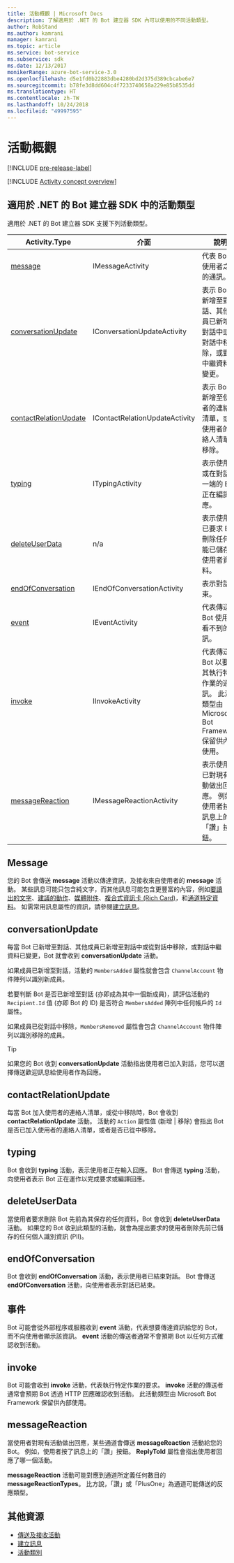 ```yaml
---
title: 活動概觀 | Microsoft Docs
description: 了解適用於 .NET 的 Bot 建立器 SDK 內可以使用的不同活動類型。
author: RobStand
ms.author: kamrani
manager: kamrani
ms.topic: article
ms.service: bot-service
ms.subservice: sdk
ms.date: 12/13/2017
monikerRange: azure-bot-service-3.0
ms.openlocfilehash: d5e1fd0b22883dbe4280bd2d375d389cbcabe6e7
ms.sourcegitcommit: b78fe3d8dd604c4f7233740658a229e85b8535dd
ms.translationtype: HT
ms.contentlocale: zh-TW
ms.lasthandoff: 10/24/2018
ms.locfileid: "49997595"
---
```

# <a name="activities-overview"></a>活動概觀

[!INCLUDE [pre-release-label](../includes/pre-release-label-v3.md)]

[!INCLUDE [Activity concept overview](../includes/snippet-dotnet-concept-activity.md)]

## <a name="activity-types-in-the-bot-builder-sdk-for-net"></a>適用於 .NET 的 Bot 建立器 SDK 中的活動類型

適用於 .NET 的 Bot 建立器 SDK 支援下列活動類型。

| Activity.Type | 介面 | 說明 |
|------|------|------|
| [message](#message) | IMessageActivity | 代表 Bot 和使用者之間的通訊。 |
| [conversationUpdate](#conversationupdate) | IConversationUpdateActivity | 表示 Bot 已新增至對話、其他成員已新增至對話中或從對話中移除，或對話中繼資料已變更。 |
| [contactRelationUpdate](#contactrelationupdate) | IContactRelationUpdateActivity | 表示 Bot 已新增至使用者的連絡人清單，或從使用者的連絡人清單中移除。 |
| [typing](#typing) | ITypingActivity | 表示使用者或在對話另一端的 Bot 正在編譯回應。 | 
| [deleteUserData](#deleteuserdata) | n/a | 表示使用者已要求 Bot 刪除任何可能已儲存的使用者資料。 |
| [endOfConversation](#endofconversation) | IEndOfConversationActivity | 表示對話結束。 |
| [event](#event) | IEventActivity | 代表傳送給 Bot 使用者看不到的通訊。 |
| [invoke](#invoke) | IInvokeActivity | 代表傳送給 Bot 以要求其執行特定作業的通訊。 此活動類型由 Microsoft Bot Framework 保留供內部使用。 |
| [messageReaction](#messagereaction) | IMessageReactionActivity | 表示使用者已對現有活動做出回應。 例如，使用者按了訊息上的「讚」按鈕。 |

## <a name="message"></a>Message

您的 Bot 會傳送 **message** 活動以傳達資訊，及接收來自使用者的 **message** 活動。 某些訊息可能只包含純文字，而其他訊息可能包含更豐富的內容，例如[要讀出的文字](bot-builder-dotnet-text-to-speech.md)、[建議的動作](bot-builder-dotnet-add-suggested-actions.md)、[媒體附件](bot-builder-dotnet-add-media-attachments.md)、[複合式資訊卡 (Rich Card)](bot-builder-dotnet-add-rich-card-attachments.md)，和[通道特定資料](bot-builder-dotnet-channeldata.md)。 如需常用訊息屬性的資訊，請參閱[建立訊息](bot-builder-dotnet-create-messages.md)。

## <a name="conversationupdate"></a>conversationUpdate

每當 Bot 已新增至對話、其他成員已新增至對話中或從對話中移除，或對話中繼資料已變更，Bot 就會收到 **conversationUpdate** 活動。 

如果成員已新增至對話，活動的 `MembersAdded` 屬性就會包含 `ChannelAccount` 物件陣列以識別新成員。 

若要判斷 Bot 是否已新增至對話 (亦即成為其中一個新成員)，請評估活動的 `Recipient.Id` 值 (亦即 Bot 的 ID) 是否符合 `MembersAdded` 陣列中任何帳戶的 `Id` 屬性。

如果成員已從對話中移除，`MembersRemoved` 屬性會包含 `ChannelAccount` 物件陣列以識別移除的成員。 

> [!TIP]
> 如果您的 Bot 收到 **conversationUpdate** 活動指出使用者已加入對話，您可以選擇傳送歡迎訊息給使用者作為回應。 

## <a name="contactrelationupdate"></a>contactRelationUpdate

每當 Bot 加入使用者的連絡人清單，或從中移除時，Bot 會收到 **contactRelationUpdate** 活動。 活動的 `Action` 屬性值 (新增 | 移除) 會指出 Bot 是否已加入使用者的連絡人清單，或者是否已從中移除。

## <a name="typing"></a>typing

Bot 會收到 **typing** 活動，表示使用者正在輸入回應。 Bot 會傳送 **typing** 活動，向使用者表示 Bot 正在運作以完成要求或編譯回應。 

## <a name="deleteuserdata"></a>deleteUserData

當使用者要求刪除 Bot 先前為其保存的任何資料，Bot 會收到 **deleteUserData** 活動。 如果您的 Bot 收到此類型的活動，就會為提出要求的使用者刪除先前已儲存的任何個人識別資訊 (PII)。

## <a name="endofconversation"></a>endOfConversation 

Bot 會收到 **endOfConversation** 活動，表示使用者已結束對話。 Bot 會傳送 **endOfConversation** 活動，向使用者表示對話已結束。 

## <a name="event"></a>事件

Bot 可能會從外部程序或服務收到 **event** 活動，代表想要傳達資訊給您的 Bot，而不向使用者顯示該資訊。 **event** 活動的傳送者通常不會預期 Bot 以任何方式確認收到活動。

## <a name="invoke"></a>invoke

Bot 可能會收到 **invoke** 活動，代表執行特定作業的要求。 **invoke** 活動的傳送者通常會預期 Bot 透過 HTTP 回應確認收到活動。 此活動類型由 Microsoft Bot Framework 保留供內部使用。

## <a name="messagereaction"></a>messageReaction

當使用者對現有活動做出回應，某些通道會傳送 **messageReaction** 活動給您的 Bot。 例如，使用者按了訊息上的「讚」按鈕。 **ReplyToId** 屬性會指出使用者回應了哪一個活動。

**messageReaction** 活動可能對應到通道所定義任何數目的 **messageReactionTypes**。 比方說，「讚」或「PlusOne」為通道可能傳送的反應類型。 

## <a name="additional-resources"></a>其他資源

- [傳送及接收活動](bot-builder-dotnet-connector.md)
- [建立訊息](bot-builder-dotnet-create-messages.md)
- <a href="https://docs.botframework.com/en-us/csharp/builder/sdkreference/dc/d2f/class_microsoft_1_1_bot_1_1_connector_1_1_activity.html" target="_blank">活動類別</a>
